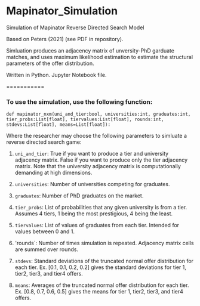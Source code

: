 # Mapinator_Simulation
Simulation of Mapinator Reverse Directed Search Model

Based on Peters (2021) (see PDF in repository).

Simluation produces an adjacency matrix of unversity-PhD garduate matches, and uses maximum likelihood estimation to estimate the structural parameters of the offer distribution.

Written in Python. Jupyter Notebook file.

===========

### To use the simulation, use the following function:

`def mapinator_nxm(uni_and_tier:bool,
                  universities:int,
                  graduates:int,
                  tier_probs:List[float],
                  tiervalues:List[float],
                  rounds:int,
                  stdevs:List[float],
                  means=List[float]):`

Where the researcher may choose the following parameters to simluate a reverse directed search game:

1. `uni_and_tier`: True if you want to produce a tier and university adjacency matrix. False if you want to produce only the tier adjacency matrix. Note that the university adjacency matrix is computationally demanding at high dimensions.

2. `universities`: Number of universities competing for graduates.

3. `graduates`: Number of PhD graduates on the market.

4. `tier_probs`: List of probabilities that any given university is from a tier. Assumes 4 tiers, 1 being the most prestigious, 4 being the least.

5. `tiervalues`: List of values of graduates from each tier. Intended for values between 0 and 1.

6. 'rounds`: Number of times simulation is repeated. Adjacency matrix cells are summed over rounds.

7. `stdevs`: Standard deviations of the truncated normal offer distribution for each tier. Ex. [0.1, 0.1, 0.2, 0.2] gives the standard deviations for tier 1, tier2, tier3, and tier4 offers.

8. `means`: Averages of the truncated normal offer distribution for each tier. Ex. [0.8, 0.7, 0.6, 0.5] gives the means for tier 1, tier2, tier3, and tier4 offers.

